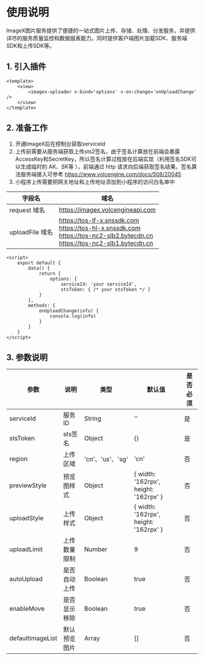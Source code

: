 # 使用说明
ImageX图片服务提供了便捷的一站式图片上传、存储、处理、分发服务，并提供详尽的服务质量监控和数据报表能力。同时提供客户端图片加载SDK、服务端SDK和上传SDK等。
## 1. 引入插件
```
<template>
    <view>
        <imagex-uploader v-bind='options' v-on:change='onUploadChange' />
    </view>
</template>
```

## 2. 准备工作
1. 开通ImageX后在控制台获取serviceId
2. 上传前需要从服务端获取上传sts2签名，由于签名计算放在前端会暴露 AccessKey和SecretKey，所以签名计算过程放在后端实现（利用签名SDK可以生成临时的 AK、SK等 ），前端通过 http 请求向后端获取签名结果。签名算法服务端接入可参考 https://www.volcengine.com/docs/508/20045
3. 小程序上传需要把网关地址和上传地址添加到小程序的访问白名单中

| 字段名  | 域名  |
| ------------ | ------------ |
|  request 域名 | https://imagex.volcengineapi.com  |
|  uploadFile 域名 | https://tos-lf-x.snssdk.com <br> https://tos-hl-x.snssdk.com <br> https://tos-nc2-slb2.bytecdn.cn <br> https://tos-nc2-slb1.bytecdn.cn |


    <script>
        export default {
            data() {
                return {
                    options: {
                        serviceId: 'your serviceId',
                        stsToken: { /* your stsToken */ }
                }
            },
            methods: {
                onUploadChange(info) {
                    console.log(info)
                }
            }
        }
    </script>

## 3. 参数说明


| 参数 | 说明 | 类型 | 默认值 | 是否必须 |
| -- | -- | -- | -- | -- |
| serviceId | 服务ID | String | '' | 是 |
| stsToken | sts签名 | Object | {} | 是 |
| region | 上传区域 | 'cn'、'us'、'sg' | 'cn' | 否 |
| previewStyle | 预览图样式 | Object | { width: '162rpx', height: '162rpx' } | 否 |
| uploadStyle | 上传样式 | Object | { width: '162rpx', height: '162rpx' } | 否 |
| uploadLimit | 上传数量限制 | Number | 9 | 否 |
| autoUpload | 是否自动上传 | Boolean | true | 否 |
| enableMove | 是否显示移除 | Boolean | true | 否 |
| defaultImageList | 默认预览图片 | Array | [] | 否 |



